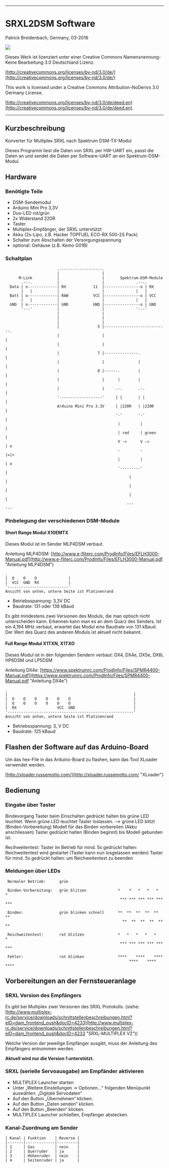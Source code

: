 
-------------------------------------------------------------------------------------------------------

# SRXL2DSM Software #

Patrick Breidenbach, Germany, 03-2016

![](https://licensebuttons.net/l/by-nd/3.0/de/88x31.png)

Dieses Werk ist lizenziert unter einer
Creative Commons Namensnennung-Keine Bearbeitung 3.0 Deutschland Lizenz.

[http://creativecommons.org/licenses/by-nd/3.0/de/](http://creativecommons.org/licenses/by-nd/3.0/de/)


This work is licensed under a
Creative Commons Attribution-NoDerivs 3.0 Germany License.

[http://creativecommons.org/licenses/by-nd/3.0/de/deed.en](http://creativecommons.org/licenses/by-nd/3.0/de/deed.en)

-------------------------------------------------------------------------------------------------------

## Kurzbeschreibung ##

Konverter für Multiplex SRXL nach Spektrum DSM-TX-Modul

Dieses Programm liest die Daten von SRXL per HW-UART ein, passt die Daten an und
sendet die Daten per Software-UART an ein Spektrum-DSM-Modul.
 
 
## Hardware ##

### Benötigte Teile ###

* DSM-Sendemodul
* Arduino Mini Pro 3,3V
* Duo-LED rot/grün
* 2x Widerstand 220R
* Taster
* Multiplex-Empfänger, der SRXL unterstützt
* Akku (2s-Lipo, z.B. Hacker TOPFUEL ECO-RX 500-2S Pack)
* Schalter zum Abschalten der Versorgungsspannung
* optional: Gehäuse (z.B. Kemo G01B)


### Schaltplan ###

                           .-------------------.      
                           |                   |
          M-Link           |                   |       Spektrum-DSM-Module
           .---.           |                   |              .---.
      Data | o-------------| RX            11  |----------------o | RX
           |   |           |                   |              |   |
      Batt | o-------------| RAW           VCC |----------------o | VCC
           |   |           |                   |              |   |
      GND  | o-------------| GND           GND |----------------o | GND
           '---'           |                   |              '---'
                           |                   |
                           |                   |
                           |                   |
                           |                 5 |----------------------------.
                           |                   |                            |
                           |                   |                            |
                           |                 7 |---------------.            |
                           |                   |               |            |
                           |                 8 |------.        |            |
                           |                   |      |        |            |
                           |                   |     .-.       .-.          |
                           '-------------------'     | |       | |          |
                           Arduino Mini Pro 3.3V     | |220R   | |220R      |
                                                     '-'       '-'          |
                                                      |         |           |
                                                      | red     | green     |
                                                      V ->      V ->      | o
                                                      -         -       |=|>
                                                      |         |         | o
                                                      '---------'           |
                                                           |                |
                                                           |                |
                                                           |                |
                                                          ---              ---

### Pinbelegung der verschiedenen DSM-Module ###

#### Short Range Modul X10EMTX ####

Dieses Modul ist im Sender MLP4DSM verbaut.

Anleitung MLP4DSM: [http://www.e-fliterc.com/ProdInfo/Files/EFLH3000-Manual.pdf](http://www.e-fliterc.com/ProdInfo/Files/EFLH3000-Manual.pdf "Anleitung MLP4DSM")

    .
    |  O    O    O              |
    |  VCC  GND  RX             |
	'---------------------------'
    Ansicht von unten, untere Seite ist Platinenrand

* Betriebsspannung: 3,3V DC
* Baudrate: 131 oder 138 kBaud

Es gibt mindestens zwei Versionen des Moduls, die man optisch nicht unterscheiden kann. Erkennen kann man es an dem Quarz des Senders. Ist ein 4,194 MHz verbaut, erwartet das Modul eine Baudrate von 131 kBaud. Der Wert des Quarz des anderen Moduls ist aktuell nicht bekannt.


#### Full Range Modul X1TXN, X1TXO ####

Dieses Modul ist in den folgenden Sendern verbaut: DX4, DX4e, DX5e, DX6i, HP6DSM und LP5DSM

Anleitung DX4e: [https://www.spektrumrc.com/ProdInfo/Files/SPMR4400-Manual.pdf](https://www.spektrumrc.com/ProdInfo/Files/SPMR4400-Manual.pdf "Anleitung DX4e")

    .
    |                                                        |
    |  O    O    O    O    O    O                            |
    |  O    O    O    O    O    O                            |
    |  RX                  VCC  GND                          | 
	'--------------------------------------------------------'
    Ansicht von unten, untere Seite ist Platinenrand

* Betriebsspannung: 3, V DC
* Baudrate: 125 kBaud


## Flashen der Software auf das Arduino-Board ##

Um das hex-File in das Arduino-Board zu flashen, kann das Tool XLoader verwendet werden.

[http://xloader.russemotto.com/](http://xloader.russemotto.com/ "XLoader")


## Bedienung ##

### Eingabe über Taster ###

   Bindevorgang
   Taster beim Einschalten gedrückt halten bis grüne LED leuchtet. Wenn grüne LED leuchtet Taster loslassen.
   --> grüne LED blitzt (Binden-Vorbereitung)
   Modell für das Binden vorbereiten (Akku anschliessen)
   Taster gedrückt halten (Binden beginnt) bis Modell gebunden ist.

   Recihweitentest:
   Taster im Betrieb für mind. 5s gedrückt halten: Reichweitentest wird gestartet (Taster kann nun losgelassen werden)
   Taster für mind. 5s gedrückt halten: um Reichweitentest zu beenden


###  Meldungen über LEDs ###

     Normaler Betrieb:		grün

     Binden-Vorbereitung:	grün blitzen              *    *   *   *   *   *
                                                       *** *** *** *** *** ***

     Binden:				grün blinken schnell      **  **  **  **  **  **
                                                        **  **  **  **  **  **

     Reichweitentest:		rot blitzen               *   *   *   *   *   *
                                                       *** *** *** *** *** ***

     Fehler:				rot blinken               ****    ****    ****
                                                           ****    ****    ****


## Vorbereitungen an der Fernsteueranlage ##
  
### SRXL Version des Empfängers ###
Es gibt bei Multiplex zwei Versionen des SRXL Protokolls.
(siehe: [http://www.multiplex-rc.de/service/downloads/schnittstellenbeschreibungen.html?eID=dam_frontend_push&docID=4233](http://www.multiplex-rc.de/service/downloads/schnittstellenbeschreibungen.html?eID=dam_frontend_push&docID=4233 "SRXL-MULTIPLEX V2"))

Welche Version der jeweilige Empfänger ausgibt, muss der Anleitung des Empfängers entnommen werden.

**Aktuell wird nur die Version 1 unterstützt.**
                                                     
### SRXL (serielle Servoausgabe) am Empfänder aktivieren ###

* MULTIPLEX Launcher starten
* Unter „Weitere Einstellungen -> Optionen…“ folgenden Menüpunkt auswählen:
„Digitale Servodaten“
* Auf den Button „Übernehmen“ klicken.
* Auf den Button „Daten senden“ klicken.
* Auf den Button „Beenden“ klicken.
* MULTIPLEX Launcher schließen, Empfänger abstecken.


### Kanal-Zuordnung am Sender ###

    | Kanal | Funktion    | Reverse |
    |-------|-------------|---------|
    | 1     | Gas         | nein    |
    | 2     | Querruder   | ja      |
    | 3     | Höhenruder  | nein    |
    | 4     | Seitenruder | ja      |     



